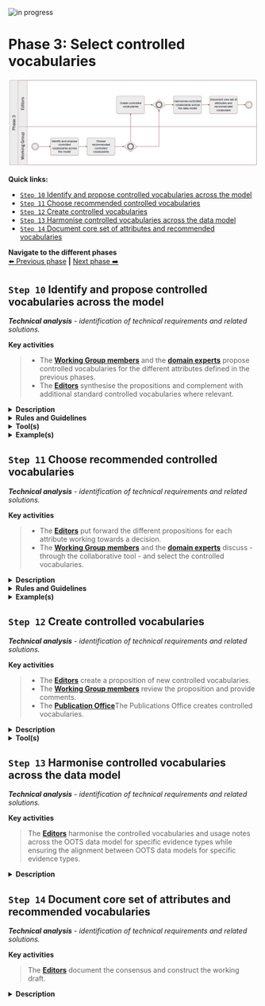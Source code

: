 ![in progress](https://img.shields.io/badge/status-in%20progress-yellow)

# Phase 3: Select controlled vocabularies
![Process_Phase 3](img/methodology_phase3.PNG)

**Quick links:**
- [`Step 10` Identify and propose controlled vocabularies across the model](#step-10-Identify-and-propose-controlled-vocabularies-across-the-model)
- [`Step 11` Choose recommended controlled vocabularies](#step-11-Choose-recommended-controlled-vocabularies)
- [`Step 12` Create controlled vocabularies](#step-12-Create-controlled-vocabularies)
- [`Step 13` Harmonise controlled vocabularies across the data model](#step-13-Harmonise-controlled-vocabularies-across-the-data-model)
- [`Step 14` Document core set of attributes and recommended vocabularies](#step-14-Document-core-set-of-attributes-and-recommended-vocabularies)



**Navigate to the different phases**\
[:arrow_left: Previous phase](phase2.md) **|**
[Next phase :arrow_right:](phase4.md)

## `Step 10` Identify and propose controlled vocabularies across the model
<i><b>Technical analysis</b> - identification of technical requirements and related solutions.</i>

**Key activities**
> * The [<b>Working Group members</b>](../stakeholders#working-group) and the [<b>domain experts</b>](../stakeholders#domain-experts) propose controlled vocabularies for the different attributes defined in the previous phases.
> * The [<b>Editors</b>](../stakeholders#editors) synthesise the propositions and complement with additional standard controlled vocabularies where relevant.

<details>
  <summary><b>Description</b></summary>
  
Once a core set of common attributes has been agreed upon and the draft OOTS data model for specific evidence types is stable enough, the set of controlled vocabularies, for those attributes where a controlled vocabulary is needed, needs to be analysed. 

The editors create a table with the common attributes along one axis and the local implementations along the other, placing the controlled vocabularies suggested in the cells. Along with the controlled vocabularies, the Working Group is tasked with proposing usage notes for all the attributes agreed upon.

</details>

<details>
  <summary><b>Rules and Guidelines</b></summary>

* Controlled vocabularies at the EU level are multilingual which helps in cross- border data exchange scenarios.
* (Domain-specific) Controlled vocabularies which are internationally accepted should be considered. 
* Controlled vocabularies should have governance processes in place, be hosted in a sustainable manner and be provided free of charge.

</details>

<details>
  <summary><b>Tool(s)</b></summary>

* [EU Vocabularies](https://op.europa.eu/en/web/eu-vocabularies/controlled-vocabularies)
* [Core Public Service Application Profile](https://joinup.ec.europa.eu/collection/semantic-interoperability-community-semic/solution/core-public-service-vocabulary-application-profile)

</details>

<details>
  <summary><b>Example(s)</b></summary>
  
For instance, for the [gender attribute](https://github.com/SEMICeu/SDG-sandbox/issues/143) the [Human Sex](https://op.europa.eu/en/web/eu-vocabularies/at-concept-scheme/-/resource/authority/human-sex/?target=Browse&uri=http://publications.europa.eu/resource/authority/human-sex) controlled vocabulary has been identified and proposed. 
  
</details>

## `Step 11` Choose recommended controlled vocabularies
<i><b>Technical analysis</b> - identification of technical requirements and related solutions.</i>

**Key activities**
> * The [<b>Editors</b>](../stakeholders#editors) put forward the different propositions for each attribute working towards a decision.
> * The [<b>Working Group members</b>](../stakeholders#working-group) and the [<b>domain experts</b>](../stakeholders#domain-experts) discuss - through the collaborative tool - and select the controlled vocabularies.

<details>
  <summary><b>Description</b></summary>
  
 Based on the table of controlled vocabularies, the Working Group members discuss which controlled vocabularies are the most appropriate to be recommended. They also review whether the proposed usage notes are adequate. This may be based on the status of particular vocabularies (e.g. if they are based on an international standard) or on their usage across multiple implementations.

In the case of divergent views, a live discussion may be organised by the Editors and the moderator to arrive at a consensus on the most controversial proposed solutions.

  
</details>

<details>
  <summary><b>Rules and Guidelines</b></summary>
  
It is important to agree on common official controlled vocabularies that can harmonise the way in which specific values of properties are specified accross different countries, allowing for a uniform indexing and retrieving of data based on common terms. 

</details>

<details>
  <summary><b>Example(s)</b></summary>

As suggested by the Working Group, the editors have used the [language code list](http://publications.europa.eu/resource/authority/language) as controlled vocabulary for the language attribute of all tertiary education related evidences ([see issue #120](https://github.com/SEMICeu/SDG-sandbox/issues/120)). 

</details>

## `Step 12` Create controlled vocabularies
<i><b>Technical analysis</b> - identification of technical requirements and related solutions.</i>

**Key activities**
> * The [<b>Editors</b>](../stakeholders#editors) create a proposition of new controlled vocabularies.
> * The [<b>Working Group members</b>](../stakeholders#working-group) review the proposition and provide comments.
> * The [<b>Publication Office</b>](../stakeholders#publication-office)The Publications Office creates controlled vocabularies.

<details>
  <summary><b>Description</b></summary>
  
 In the event of no controlled vocabularies being available, the Editors (or Working Group members) have the opportunity to propose the creation of new controlled vocabularies. Required controlled vocabularies, that do not yet exist, need to be created by the Publications Office, as part of the EU Vocabularies. If necessary, existing controlled vocabularies can be updated.


</details>


<details>
  <summary><b>Tool(s)</b></summary>

* [The Publication Office](https://op.europa.eu/en/web/eu-vocabularies/controlled-vocabularies)
</details>

</details>

## `Step 13` Harmonise controlled vocabularies across the data model
<i><b>Technical analysis</b> - identification of technical requirements and related solutions.</i>

**Key activities**
> The [<b>Editors</b>](../stakeholders#editors) harmonise the controlled vocabularies and usage notes across the OOTS data model for specific evidence types while ensuring the alignment between OOTS data models for specific evidence types.


<details>
  <summary><b>Description</b></summary>
  
The Editors consider all controlled vocabularies and usage notes across the OOTS data model for specific evidence types - and across all OOTS data models for specific evidence types - , checking their consistency and identifying any overlaps or gaps. 
Editors may propose changes to the recommendations, for example if different controlled vocabularies have been recommended for identical or similar attributes.
Editors may also propose slight changes to the usage notes, for example to harmonise the writing style across the model or solve inconsistencies.

</details>

## `Step 14` Document core set of attributes and recommended vocabularies
<i><b>Technical analysis</b> - identification of technical requirements and related solutions.</i>

**Key activities**
> The [<b>Editors</b>](../stakeholders#editors) document the consensus and construct the working draft.

<details>
  <summary><b>Description</b></summary>
  
On the basis of discussions in phases 3 and 4, the editors will document the decisions and prepare to update the draft OOTS data model for specific evidence types.

</details>
